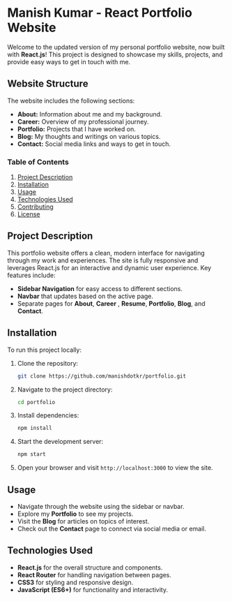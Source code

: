 # Manish Kumar - React Portfolio Website

Welcome to the updated version of my personal portfolio website, now built with **React.js**! This project is designed to showcase my skills, projects, and provide easy ways to get in touch with me.

## Website Structure

The website includes the following sections:
- **About:** Information about me and my background.
- **Career:** Overview of my professional journey.
- **Portfolio:** Projects that I have worked on.
- **Blog:** My thoughts and writings on various topics.
- **Contact:** Social media links and ways to get in touch.

### Table of Contents
1. [Project Description](#project-description)
2. [Installation](#installation)
3. [Usage](#usage)
4. [Technologies Used](#technologies-used)
5. [Contributing](#contributing)
6. [License](#license)

## Project Description

This portfolio website offers a clean, modern interface for navigating through my work and experiences. The site is fully responsive and leverages React.js for an interactive and dynamic user experience. Key features include:
- **Sidebar Navigation** for easy access to different sections.
- **Navbar** that updates based on the active page.
- Separate pages for **About**, **Career** , **Resume**, **Portfolio**, **Blog**, and **Contact**.

## Installation

To run this project locally:

1. Clone the repository:
   ```bash
   git clone https://github.com/manishdotkr/portfolio.git
   ```

2. Navigate to the project directory:
   ```bash
   cd portfolio
   ```

3. Install dependencies:
   ```bash
   npm install
   ```

4. Start the development server:
   ```bash
   npm start
   ```

5. Open your browser and visit `http://localhost:3000` to view the site.

## Usage

- Navigate through the website using the sidebar or navbar.
- Explore my **Portfolio** to see my projects.
- Visit the **Blog** for articles on topics of interest.
- Check out the **Contact** page to connect via social media or email.

## Technologies Used

- **React.js** for the overall structure and components.
- **React Router** for handling navigation between pages.
- **CSS3** for styling and responsive design.
- **JavaScript (ES6+)** for functionality and interactivity.
